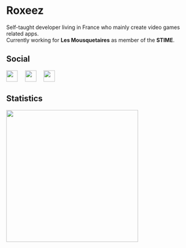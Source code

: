 # Roxeez
Self-taught developer living in France who mainly create video games related apps.  
Currently working for **Les Mousquetaires** as member of the **STIME**.

## Social

<img src="https://img.shields.io/badge/-@Roxeez-%23181717?style=flat-square&logo=github" height="30"> &nbsp; &nbsp;
<img src="https://img.shields.io/badge/-@Roxeez-orange?style=flat-square&logo=gitlab" height="30"> &nbsp; &nbsp;
<img src="https://img.shields.io/badge/-Roxeez%233662-%232c2f33?style=flat-square&logo=discord" height="30">

## Statistics
<img width="350" src="https://github-readme-stats.vercel.app/api/top-langs/?username=roxeez&layout=compact&theme=react&hide_border=true&langs_count=6"/>
